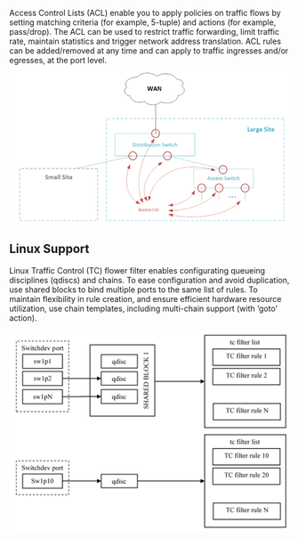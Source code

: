 Access Control Lists (ACL) enable you to apply policies on traffic flows by setting matching criteria (for example, 5-tuple) and actions (for example, pass/drop). The ACL can be used to restrict traffic forwarding, limit traffic rate, maintain statistics and trigger network address translation. ACL rules can be added/removed at any time and can apply to traffic ingresses and/or egresses, at the port level. 
![ACL Overview](images/acl_overview.png)

## Linux Support
Linux Traffic Control (TC) flower filter enables configurating queueing disciplines (qdiscs) and chains. To ease configuration and avoid duplication, use shared blocks to bind multiple ports to the same list of rules.  To maintain flexibility in rule creation, and ensure efficient hardware resource utilization, use chain templates, including multi-chain support (with ‘goto’ action).

![TC qdisc(s) and TC Filter](images/tc_qdisc_tc_filter.png)


